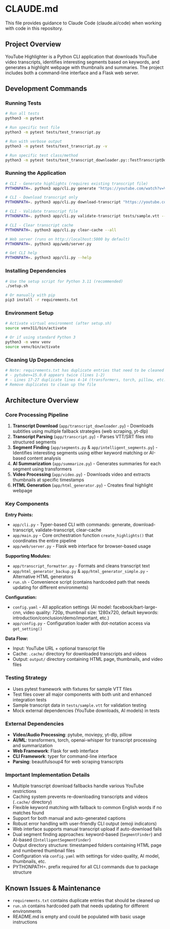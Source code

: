 # CLAUDE.md

This file provides guidance to Claude Code (claude.ai/code) when working with code in this repository.

## Project Overview

YouTube Highlighter is a Python CLI application that downloads YouTube video transcripts, identifies interesting segments based on keywords, and generates a highlight webpage with thumbnails and summaries. The project includes both a command-line interface and a Flask web server.

## Development Commands

### Running Tests
```bash
# Run all tests
python3 -m pytest

# Run specific test file
python3 -m pytest tests/test_transcript.py

# Run with verbose output
python3 -m pytest tests/test_transcript.py -v

# Run specific test class/method
python3 -m pytest tests/test_transcript_downloader.py::TestTranscriptDownloader::test_find_cached_transcript_empty_file -v
```

### Running the Application
```bash
# CLI - Generate highlights (requires existing transcript file)
PYTHONPATH=. python3 app/cli.py generate "https://youtube.com/watch?v=VIDEO_ID" transcript.vtt

# CLI - Download transcript only
PYTHONPATH=. python3 app/cli.py download-transcript "https://youtube.com/watch?v=VIDEO_ID"

# CLI - Validate transcript file
PYTHONPATH=. python3 app/cli.py validate-transcript tests/sample.vtt --show-segments

# CLI - Clear transcript cache
PYTHONPATH=. python3 app/cli.py clear-cache --all

# Web server (runs on http://localhost:5000 by default)
PYTHONPATH=. python3 app/web/server.py

# Get CLI help
PYTHONPATH=. python3 app/cli.py --help
```

### Installing Dependencies
```bash
# Use the setup script for Python 3.11 (recommended)
./setup.sh

# Or manually with pip
pip3 install -r requirements.txt
```

### Environment Setup
```bash
# Activate virtual environment (after setup.sh)
source venv311/bin/activate

# Or if using standard Python 3
python3 -m venv venv
source venv/bin/activate
```

### Cleaning Up Dependencies
```bash
# Note: requirements.txt has duplicate entries that need to be cleaned up:
# - pytube>=15.0.0 appears twice (lines 1-2)  
# - Lines 17-27 duplicate lines 4-14 (transformers, torch, pillow, etc.)
# Remove duplicates to clean up the file
```

## Architecture Overview

### Core Processing Pipeline
1. **Transcript Download** (`app/transcript_downloader.py`) - Downloads subtitles using multiple fallback strategies (web scraping, yt-dlp)
2. **Transcript Parsing** (`app/transcript.py`) - Parses VTT/SRT files into structured segments
3. **Segment Finding** (`app/segments.py` & `app/intelligent_segments.py`) - Identifies interesting segments using either keyword matching or AI-based content analysis
4. **AI Summarization** (`app/summarize.py`) - Generates summaries for each segment using transformers
5. **Video Processing** (`app/video.py`) - Downloads video and extracts thumbnails at specific timestamps
6. **HTML Generation** (`app/html_generator.py`) - Creates final highlight webpage

### Key Components

**Entry Points:**
- `app/cli.py` - Typer-based CLI with commands: generate, download-transcript, validate-transcript, clear-cache
- `app/main.py` - Core orchestration function `create_highlights()` that coordinates the entire pipeline
- `app/web/server.py` - Flask web interface for browser-based usage

**Supporting Modules:**
- `app/transcript_formatter.py` - Formats and cleans transcript text
- `app/html_generator_backup.py` & `app/html_generator_simple.py` - Alternative HTML generators
- `run.sh` - Convenience script (contains hardcoded path that needs updating for different environments)

**Configuration:**
- `config.yaml` - All application settings (AI model: facebook/bart-large-cnn, video quality: 720p, thumbnail size: 1280x720, default keywords: introduction/conclusion/demo/important, etc.)
- `app/config.py` - Configuration loader with dot-notation access via `get_setting()`

**Data Flow:**
- Input: YouTube URL + optional transcript file
- Cache: `.cache/` directory for downloaded transcripts and videos
- Output: `output/` directory containing HTML page, thumbnails, and video files

### Testing Strategy
- Uses pytest framework with fixtures for sample VTT files
- Test files cover all major components with both unit and enhanced integration tests
- Sample transcript data in `tests/sample.vtt` for validation testing
- Mock external dependencies (YouTube downloads, AI models) in tests

### External Dependencies
- **Video/Audio Processing**: pytube, moviepy, yt-dlp, pillow
- **AI/ML**: transformers, torch, openai-whisper for transcript processing and summarization
- **Web Framework**: Flask for web interface
- **CLI Framework**: typer for command-line interface
- **Parsing**: beautifulsoup4 for web scraping transcripts

### Important Implementation Details
- Multiple transcript download fallbacks handle various YouTube restrictions
- Caching system prevents re-downloading transcripts and videos (`.cache/` directory)
- Flexible keyword matching with fallback to common English words if no matches found
- Support for both manual and auto-generated captions
- Robust error handling with user-friendly CLI output (emoji indicators)
- Web interface supports manual transcript upload if auto-download fails
- Dual segment finding approaches: keyword-based (`SegmentFinder`) and AI-based (`IntelligentSegmentFinder`)
- Output directory structure: timestamped folders containing HTML page and numbered thumbnail files
- Configuration via `config.yaml` with settings for video quality, AI model, thumbnails, etc.
- PYTHONPATH=. prefix required for all CLI commands due to package structure

## Known Issues & Maintenance
- `requirements.txt` contains duplicate entries that should be cleaned up
- `run.sh` contains hardcoded path that needs updating for different environments
- README.md is empty and could be populated with basic usage instructions